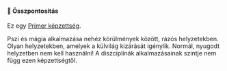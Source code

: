 #### 🔵 Összpontosítás

Ez egy [Primer képzettség](../016_primer_szekunder_ismeretek.md).

Pszí és mágia alkalmazása nehéz körülmények között, rázós helyzetekben. Olyan helyzetekben, amelyek a külvilág kizárását igénylik. Normál, nyugodt helyzetben nem kell használni! A diszciplínák alkalmazásainak szintje nem függ ezen képzettségtől.
